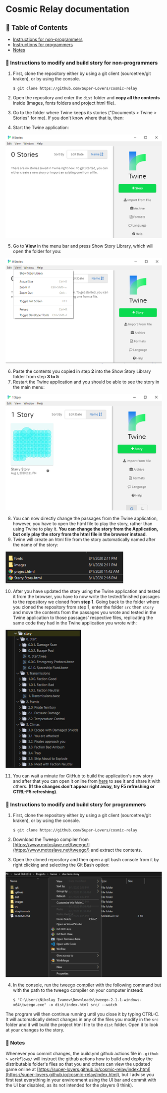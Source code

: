 # Cosmic Relay  documentation



## 📝 Table of Contents

* [Instructions for non-programmers](#instructions-for-non-programmers)
* [Instructions for programmers](#instructions-for-programmers)
* [Notes](#notes)



### 📘 Instructions to modify and build story for non-programmers <a name = "instructions-for-non-programmers"></a>

1. First, clone the repository either by using a git client (sourcetree/git kraken), or by using the console.

       $ git clone https://github.com/Super-Lovers/cosmic-relay

2. Open the repository and enter the ``dist`` folder and **copy all the contents** inside (images, fonts folders and project html file).
3. Go to the folder where Twine keeps its stories ("Documents > Twine > Stories" for me). If you don't know where that is, then:
4. Start the Twine application:

![](images/twine_app.png)

5. Go to **View** in the menu bar and press Show Story Library, which will open the folder for you:

![](images/twine_view.png)

6. Paste the contents you copied in step **2** into the Show Story Library folder from step **3 to 5**
7. Restart the Twine application and you should be able to see the story in the main menu:

![](images/twine_story.png)

8. You can now directly change the passages from the Twine application, however, you have to open the html file to play the story, rather than using Twine to play it. **You can change the story from the Application, but only play the story from the html file in the browser instead**.
9. Twine will create an html file from the story automatically named after the name of the story: 

![](images/folder_structure.png)

10. After you have updated the story using the Twine application and tested it from the browser, you have to now write the tested/finished passages to the repository we cloned from **step 1**. Going back to the folder where you cloned the repository from step 1, enter the folder ``src`` then ``story`` and move the contents from the passages you wrote and tested in the Twine application to those passages' respective files, replicating the same code they had in the Twine application you wrote with:

![](images/folder_story.png)

11. You can wait a minute for GitHub to build the application's new story and after that you can open it online from [here](https://super-lovers.github.io/cosmic-relay/index.html) to see it and share it with others. **(If the changes don't appear right away, try F5 refreshing or CTRL-F5 refreshing)**.

    
### 📘 Instructions to modify and build story for programmers <a name = "instructions-for-programmers"></a>

1. First, clone the repository either by using a git client (sourcetree/git kraken), or by using the console.

       $ git clone https://github.com/Super-Lovers/cosmic-relay

2. Download the Tweego compiler from [https://www.motoslave.net/tweego/](https://www.motoslave.net/tweego/) and extract the contents.
3. Open the cloned repository and then open a git bash console from it by right clicking and selecting the Git Bash option:

![](images/properties.png)

4. In the console, run the tweego compiler with the following command but with the path to the tweego compiler on your computer instead:
    ````
    $ "C:\Users\Nikolay Ivanov\Downloads\tweego-2.1.1-windows-x64\tweego.exe" -o dist/index.html src/ --watch
    ````
    

The program will then continue running until you close it by typing CTRL-C. It will automatically detect changes in any of the files you modify in the ``src`` folder and it will build the project html file to the ``dist`` folder. Open it to look at your changes to the story.



### 📘 Notes <a name = "notes"></a>

Whenever you commit changes, the build.yml github actions file in ``.github > workflows/`` will instruct the github actions how to build and deploy the distributable folder's files so that you and others can view the updated game online at [https://super-lovers.github.io/cosmic-relay/index.html](https://super-lovers.github.io/cosmic-relay/index.html), but I advise you first test everything in your environment using the UI bar and commit with the UI bar disabled, as its not intended for the players (I think).
